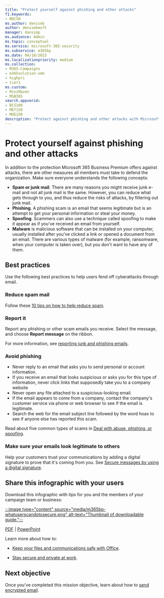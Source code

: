 ```yaml
---
title: "Protect yourself against phishing and other attacks"
f1.keywords:
- NOCSH
ms.author: deniseb
author: denisebmsft
manager: dansimp
ms.audience: Admin
ms.topic: conceptual
ms.service: microsoft-365-security
ms.subservice: m365bp
ms.date: 04/18/2023
ms.localizationpriority: medium
ms.collection: 
- M365-Campaigns
- m365solution-smb
- highpri
- tier1
ms.custom:
- MiniMaven
- MSB365
search.appverid:
- BCS160
- MET150
- MOE150
description: "Protect against phishing and other attacks with Microsoft 365 Business Premium."
---
```


# Protect yourself against phishing and other attacks

In addition to the protection Microsoft 365 Business Premium offers against attacks, there are other measures all members must take to defend the organization. Make sure everyone understands the following concepts:

- **Spam or junk mail**. There are many reasons you might receive junk e-mail and not all junk mail is the same. However, you can reduce what gets through to you, and thus reduce the risks of attacks, by filtering out junk mail.
- **Phishing**. A phishing scam is an email that seems legitimate but is an attempt to get your personal information or steal your money.
- **Spoofing**. Scammers can also use a technique called spoofing to make it appear as if you've received an email from yourself. 
- **Malware** is malicious software that can be installed on your computer, usually installed after you've clicked a link or opened a document from an email. There are various types of malware (for example, ransomware, when your computer is taken over), but you don't want to have any of them. 

## Best practices

Use the following best practices to help users fend off cyberattacks through email.

### Reduce spam mail

Follow these [10 tips on how to help reduce spam](https://support.microsoft.com/office/10-tips-on-how-to-help-reduce-spam-55f756e8-688b-41c3-a086-8f68ccc592f6).

### Report it

Report any phishing or other scam emails you receive. Select the message, and choose **Report message** on the ribbon.

For more information, see [reporting junk and phishing emails](https://support.office.com/article/Use-the-Report-Message-add-in-b5caa9f1-cdf3-4443-af8c-ff724ea719d2).

### Avoid phishing

- Never reply to an email that asks you to send personal or account information.
- If you receive an email that looks suspicious or asks you for this type of information, never click links that supposedly take you to a company website
- Never open any file attached to a suspicious-looking email.
- If the email appears to come from a company, contact the company's customer service via phone or web browser to see if the email is legitimate.
- Search the web for the email subject line followed by the word hoax to see if anyone else has reported this scam.

Read about five common types of scams in [Deal with abuse, phishing, or spoofing](https://support.office.com/article/Deal-with-abuse-phishing-or-spoofing-in-Outlook-com-0d882ea5-eedc-4bed-aebc-079ffa1105a3).

### Make sure your emails look legitimate to others

Help your customers trust your communications by adding a digital signature to prove that it's coming from you. See [Secure messages by using a digital signature](https://support.office.com/article/secure-messages-by-using-a-digital-signature-549ca2f1-a68f-4366-85fa-b3f4b5856fc6).

## Share this infographic with your users

Download this infographic with tips for you and the members of your campaign team or business:

[:::image type="content" source="media/m365bp-whatuserscandotosecure.png" alt-text="Thumbnail of downloadable guide.":::](https://download.microsoft.com/download/9/1/f/91fa8f24-9953-4f33-9d87-a95624db5e0b/M365BPWhatCanUsersDoToSecure.pdf)

[PDF](https://download.microsoft.com/download/9/1/f/91fa8f24-9953-4f33-9d87-a95624db5e0b/M365BPWhatCanUsersDoToSecure.pdf) | [PowerPoint](https://download.microsoft.com/download/9/1/f/91fa8f24-9953-4f33-9d87-a95624db5e0b/M365BPWhatCanUsersDoToSecure.pptx)

Learn more about how to:

- [Keep your files and communications safe with Office](https://support.microsoft.com/en-us/office/keep-your-files-and-communications-safe-with-office-c4ddc381-7395-42da-887c-8836a3bb975f).

- [Stay secure and private at work](https://support.office.com/article/stay-secure-and-private-at-work-104c7d91-b25a-453d-beee-ba64b6c6fc2d).
  
## Next objective

Once you've completed this mission objective, learn about how to [send encrypted email](send-encrypted-email.md). 